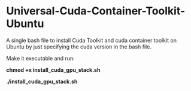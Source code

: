 # Universal-Cuda-Container-Toolkit-Ubuntu
A single bash file to install Cuda Toolkit and cuda container toolkit on Ubuntu by just specifying the cuda version in the bash file.

Make it executable and run:

**chmod +x install_cuda_gpu_stack.sh**

**./install_cuda_gpu_stack.sh**
